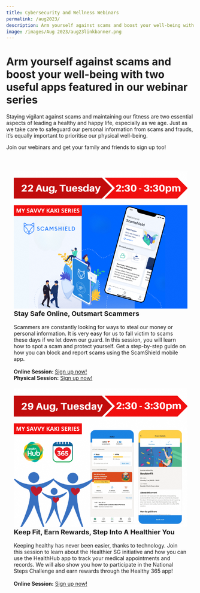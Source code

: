```yaml
---
title: Cybersecurity and Wellness Webinars
permalink: /aug2023/
description: Arm yourself against scams and boost your well-being with two useful apps.
image: /images/Aug 2023/aug23linkbanner.png
---
```

# Arm yourself against scams and boost your well-being with two useful apps featured in our webinar series

Staying vigilant against scams and maintaining our fitness are two essential aspects of leading a healthy and happy life, especially as we age. Just as we take care to safeguard our personal information from scams and frauds, it’s equally important to prioritise our physical well-being. 

Join our webinars and get your family and friends to sign up too!

<div class="row" style="padding: 20px 0px 10px 0px;">

<div class="col" style="padding: 20px 20px 0px 20px;"><img src="/images/aug%202023/seniors_22aug.png" alt="Stay Safe Online, Outsmart Scammers"><br>

<div class="header" style="font-size:18px"><b>Stay Safe Online, Outsmart Scammers</b></div><br>Scammers are constantly looking for ways to steal our money or personal information. It is very easy for us to fall victim to scams these days if we let down our guard. In this session, you will learn how to spot a scam and protect yourself. Get a step-by-step guide on how you can block and report scams using the ScamShield mobile app.<br><br><b>Online Session: </b><a href="https://go.gov.sg/ssapp-aug23" target="\_blank">Sign up now!</a><br><b>Physical Session:</b> <a href="https://www.eventbrite.sg/e/staying-cyber-safe-amidst-evolving-scams-tickets-695785502167?aff=ebdssbdestsearch&amp;from=c291e23839a311eeaa430a3919a6219c)" target="\_blank">Sign up now!</a>

</div>

<div class="col" style="padding: 20px 20px 0px 20px;"><img src="/images/aug%202023/seniors_29aug.png" alt="Keep Fit, Earn Rewards, Step Into A Healthier You"><br>

<div class="header" style="font-size:18px"><b> Keep Fit, Earn Rewards, Step Into A Healthier You </b></div><br>Keeping healthy has never been easier, thanks to technology. Join this session to learn about the Healthier SG initiative and how you can use the HealthHub app to track your medical appointments and records. We will also show you how to participate in the National Steps Challenge and earn rewards through the Healthy 365 app!<br><br><b>Online Session:</b> <a href="https://go.gov.sg/hsg-aug23" target="\_blank">Sign up now!</a><br>

</div>

</div>